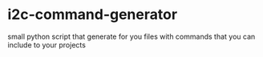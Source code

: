 # i2c-command-generator
small python script that generate for you files with commands that you can include to your projects
